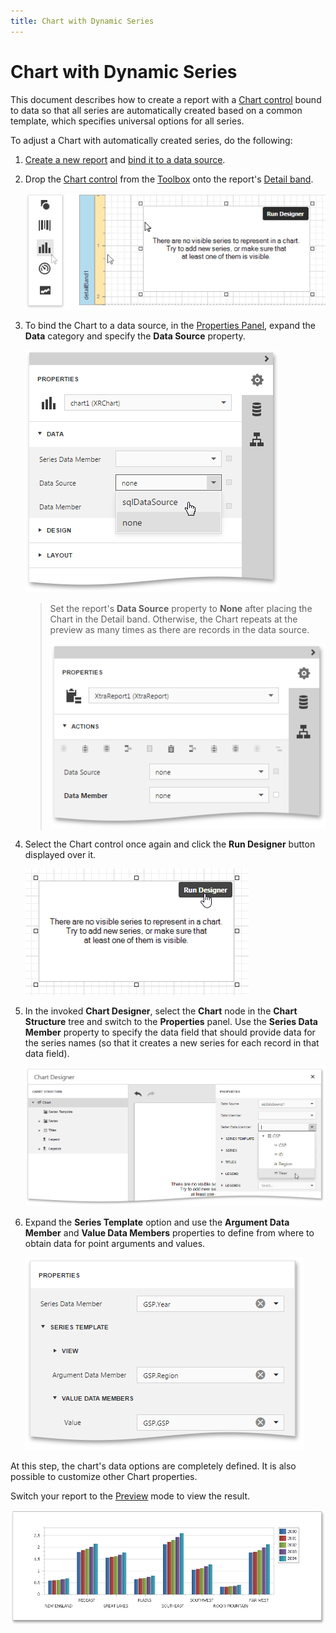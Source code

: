 ```yaml
---
title: Chart with Dynamic Series
---
```

# Chart with Dynamic Series
This document describes how to create a report with a [Chart control](../report-elements/report-controls.md) bound to data so that all series are automatically created based on a common template, which specifies universal options for all series.

To adjust a Chart with automatically created series, do the following:
1. [Create a new report](../creating-reports/basic-operations/create-a-new-report.md) and [bind it to a data source](../creating-reports/providing-data/bind-a-report-to-data.md).
2. Drop the [Chart control](../report-elements/report-controls.md) from the [Toolbox](../interface-elements/toolbox.md) onto the report's [Detail band](../report-elements/report-bands.md).
	
	![eud-chart-static-0](../../../images/img119105.png)
3. To bind the Chart to a data source, in the [Properties Panel](../interface-elements/properties-panel.md), expand the **Data** category and specify the **Data Source** property.
	
	![eud-chart-static-series-1](../../../images/img119106.png)
	
	> Set the report's **Data Source** property to **None** after placing the Chart in the Detail band. Otherwise, the Chart repeats at the preview as many times as there are records in the data source.
	> 
	> ![eud-chart-static-series-2](../../../images/img119107.png)
4. Select the Chart control once again and click the **Run Designer** button displayed over it.
	
	![eud-chart-control-run-designer](../../../images/img128698.png)
5. In the invoked **Chart Designer**, select the **Chart** node in the **Chart Structure** tree and switch to the **Properties** panel. Use the **Series Data Member** property to specify the data field that should provide data for the series names (so that it creates a new series for each record in that data field).
	
	![eud-chart-control-series-data-member](../../../images/img128702.png)
6. Expand the **Series Template** option and use the **Argument Data Member** and **Value Data Members** properties to define from where to obtain data for point arguments and values.
	
	![eud-chart-control-series-template](../../../images/img128703.png)

At this step, the chart's data options are completely defined. It is also possible to customize other Chart properties.

Switch your report to the [Preview](../document-preview.md) mode to view the result.

![eud-chart-dynamic-series-3](../../../images/img119126.png)
